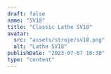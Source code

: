 ```yaml
---
draft: false
name: "SV18"
title: "Classic Lathe SV18"
avatar:
  src: "assets/stroje/sv18.png"
  alt: "Lathe SV18"
publishDate: "2023-07-07 10:30"
type: "content"
---
```

